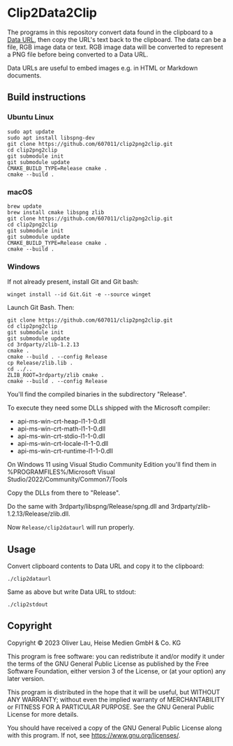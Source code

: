 # Clip2Data2Clip

The programs in this repository convert data found in the clipboard to a [Data URL](https://developer.mozilla.org/en-US/docs/Web/HTTP/Basics_of_HTTP/Data_URLs), then copy the URL's text back to the clipboard. The data can be a file, RGB image data or text. RGB image data will be converted to represent a PNG file before being converted to a Data URL.

Data URLs are useful to embed images e.g. in HTML or Markdown documents.

## Build instructions

### Ubuntu Linux

```
sudo apt update
sudo apt install libspng-dev
git clone https://github.com/607011/clip2png2clip.git
cd clip2png2clip
git submodule init
git submodule update
CMAKE_BUILD_TYPE=Release cmake .
cmake --build .
```

### macOS

```
brew update
brew install cmake libspng zlib
git clone https://github.com/607011/clip2png2clip.git
cd clip2png2clip
git submodule init
git submodule update
CMAKE_BUILD_TYPE=Release cmake .
cmake --build .
```

### Windows

If not already present, install Git and Git bash:

```
winget install --id Git.Git -e --source winget
```

Launch Git Bash. Then:

```
git clone https://github.com/607011/clip2png2clip.git
cd clip2png2clip
git submodule init
git submodule update
cd 3rdparty/zlib-1.2.13
cmake .
cmake --build . --config Release
cp Release/zlib.lib .
cd ../..
ZLIB_ROOT=3rdparty/zlib cmake .
cmake --build . --config Release
```

You'll find the compiled binaries in the subdirectory "Release".

To execute they need some DLLs shipped with the Microsoft compiler:

 - api-ms-win-crt-heap-l1-1-0.dll
 - api-ms-win-crt-math-l1-1-0.dll
 - api-ms-win-crt-stdio-l1-1-0.dll
 - api-ms-win-crt-locale-l1-1-0.dll
 - api-ms-win-crt-runtime-l1-1-0.dll

On Windows 11 using Visual Studio Community Edition you'll find them in 
%PROGRAMFILES%/Microsoft Visual Studio/2022/Community/Common7/Tools

Copy the DLLs from there to "Release".

Do the same with 3rdparty/libspng/Release/spng.dll and 3rdparty/zlib-1.2.13/Release/zlib.dll.

Now `Release/clip2dataurl` will run properly.

## Usage

Convert clipboard contents to Data URL and copy it to the clipboard:

```
./clip2dataurl
```

Same as above but write Data URL to stdout:

```
./clip2stdout
```

## Copyright

Copyright ©️ 2023 Oliver Lau, Heise Medien GmbH & Co. KG

This program is free software: you can redistribute it and/or modify
it under the terms of the GNU General Public License as published by
the Free Software Foundation, either version 3 of the License, or
(at your option) any later version.

This program is distributed in the hope that it will be useful,
but WITHOUT ANY WARRANTY; without even the implied warranty of
MERCHANTABILITY or FITNESS FOR A PARTICULAR PURPOSE.  See the
GNU General Public License for more details.

You should have received a copy of the GNU General Public License
along with this program.  If not, see <https://www.gnu.org/licenses/>.

